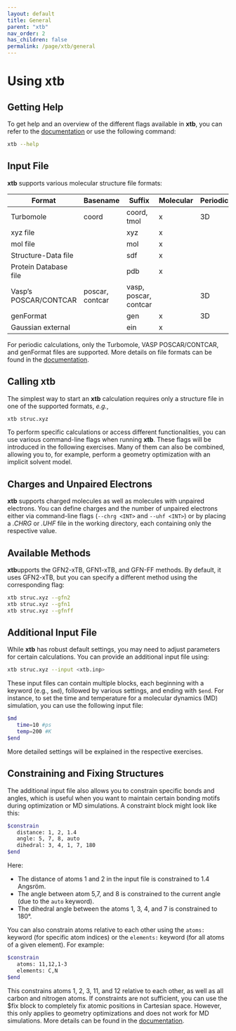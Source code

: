 ```yaml
---
layout: default
title: General
parent: "xtb"
nav_order: 2
has_children: false
permalink: /page/xtb/general
---
```


# Using **xtb**

## Getting Help
To get help and an overview of the different flags available in **xtb**, you can refer to the [documentation](https://xtb-docs.readthedocs.io/en/latest/index.html) or use the following command:

```bash
xtb --help
```

## Input File

**xtb** supports various molecular structure file formats:

| Format                  | Basename           | Suffix               | Molecular | Periodic |
|-------------------------|--------------------|----------------------|-----------|----------|
| Turbomole              | coord              | coord, tmol         | x         | 3D       |
| xyz file              |                    | xyz                  | x         |          |
| mol file              |                    | mol                  | x         |          |
| Structure-Data file    |                    | sdf                  | x         |          |
| Protein Database file  |                    | pdb                  | x         |          |
| Vasp’s POSCAR/CONTCAR  | poscar, contcar    | vasp, poscar, contcar |          | 3D       |
| genFormat             |                    | gen                  | x         | 3D       |
| Gaussian external     |                    | ein                  | x         |          |

For periodic calculations, only the Turbomole, VASP POSCAR/CONTCAR, and genFormat files are supported.
More details on file formats can be found in the [documentation](https://xtb-docs.readthedocs.io/en/latest/geometry.html).

## Calling xtb

The simplest way to start an **xtb** calculation requires only a structure file in one of the supported formats, *e.g.*,

```bash
xtb struc.xyz
```

To perform specific calculations or access different functionalities, you can use various command-line flags when running **xtb**. These flags will be introduced in the following exercises. Many of them can also be combined, allowing you to, for example, perform a geometry optimization with an implicit solvent model.

## Charges and Unpaired Electrons
**xtb**  supports charged molecules as well as molecules with unpaired electrons. You can define charges and the number of unpaired electrons either via command-line flags (`--chrg <INT>` and `--uhf <INT>`) or by placing a *.CHRG* or *.UHF* file in the working directory, each containing only the respective value.

## Available Methods
**xtb**upports the GFN2-xTB, GFN1-xTB, and GFN-FF methods. By default, it uses GFN2-xTB, but you can specify a different method using the corresponding flag:

```bash
xtb struc.xyz --gfn2
xtb struc.xyz --gfn1
xtb struc.xyz --gfnff
```

## Additional Input File
While **xtb** has robust default settings, you may need to adjust parameters for certain calculations. You can provide an additional input file using:

```bash
xtb struc.xyz --input <xtb.inp>
```

These input files can contain multiple blocks, each beginning with a keyword (e.g., `$md`), followed by various settings, and ending with `$end`. For instance, to set the time and temperature for a molecular dynamics (MD) simulation, you can use the following input file:

```bash
$md
   time=10 #ps
   temp=200 #K
$end
```

More detailed settings will be explained in the respective exercises.

## Constraining and Fixing Structures
The additional input file also allows you to constrain specific bonds and angles, which is useful when you want to maintain certain bonding motifs during optimization or MD simulations. A constraint block might look like this:

```bash
$constrain
   distance: 1, 2, 1.4
   angle: 5, 7, 8, auto
   dihedral: 3, 4, 1, 7, 180
$end
```

Here:
* The distance of atoms 1 and 2 in the input file is constrained to 1.4 Angsröm.
* The angle between atom 5,7, and 8 is constrained to the current angle (due to the `auto` keyword).
* The dihedral angle between the atoms 1, 3, 4, and 7 is constrained to 180°.

You can also constrain atoms relative to each other using the `atoms:` keyword (for specific atom indices) or the `elements:` keyword (for all atoms of a given element). For example:

```bash
$constrain
   atoms: 11,12,1-3
   elements: C,N
$end
```

This constrains atoms 1, 2, 3, 11, and 12 relative to each other, as well as all carbon and nitrogen atoms.
If constraints are not sufficient, you can use the $fix block to completely fix atomic positions in Cartesian space. However, this only applies to geometry optimizations and does not work for MD simulations. More details can be found in the [documentation](https://xtb-docs.readthedocs.io/en/latest/xcontrol.html).
